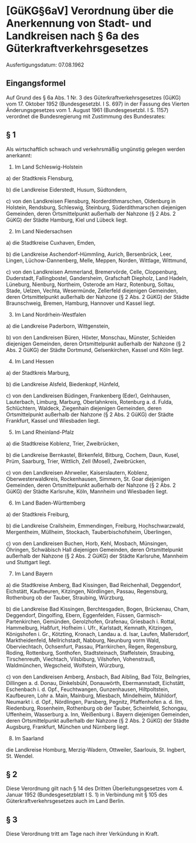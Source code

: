 # [GüKG§6aV] Verordnung über die Anerkennung von Stadt- und Landkreisen nach § 6a des Güterkraftverkehrsgesetzes

Ausfertigungsdatum: 07.08.1962

 

## Eingangsformel

Auf Grund des § 6a Abs. 1 Nr. 3 des Güterkraftverkehrsgesetzes (GüKG) vom 17. Oktober 1952 (Bundesgesetzbl. I S. 697) in der Fassung des Vierten Änderungsgesetzes vom 1. August 1961 (Bundesgesetzbl. I S. 1157) verordnet die Bundesregierung mit Zustimmung des Bundesrates:


## § 1

Als wirtschaftlich schwach und verkehrsmäßig ungünstig gelegen werden anerkannt:

1. Im Land Schleswig-Holstein

a) der Stadtkreis Flensburg,

b) die Landkreise Eiderstedt, Husum, Südtondern,

c) von den Landkreisen Flensburg, Norderdithmarschen, Oldenburg in Holstein, Rendsburg, Schleswig, Steinburg, Süderdithmarschen diejenigen Gemeinden, deren Ortsmittelpunkt außerhalb der Nahzone (§ 2 Abs. 2 GüKG) der Städte Hamburg, Kiel und Lübeck liegt.

2. Im Land Niedersachsen

a) die Stadtkreise Cuxhaven, Emden,

b) die Landkreise Aschendorf-Hümmling, Aurich, Bersenbrück, Leer, Lingen, Lüchow-Dannenberg, Melle, Meppen, Norden, Wittlage, Wittmund,

c) von den Landkreisen Ammerland, Bremervörde, Celle, Cloppenburg, Duderstadt, Fallingbostel, Gandersheim, Grafschaft Diepholz, Land Hadeln, Lüneburg, Nienburg, Northeim, Osterode am Harz, Rotenburg, Soltau, Stade, Uelzen, Vechta, Wesermünde, Zellerfeld diejenigen Gemeinden, deren Ortsmittelpunkt außerhalb der Nahzone (§ 2 Abs. 2 GüKG) der Städte Braunschweig, Bremen, Hamburg, Hannover und Kassel liegt.

3. Im Land Nordrhein-Westfalen

a) die Landkreise Paderborn, Wittgenstein,

b) von den Landkreisen Büren, Höxter, Monschau, Münster, Schleiden diejenigen Gemeinden, deren Ortsmittelpunkt außerhalb der Nahzone (§ 2 Abs. 2 GüKG) der Städte Dortmund, Gelsenkirchen, Kassel und Köln liegt.

4. Im Land Hessen

a) der Stadtkreis Marburg,

b) die Landkreise Alsfeld, Biedenkopf, Hünfeld,

c) von den Landkreisen Büdingen, Frankenberg (Eder), Gelnhausen, Lauterbach, Limburg, Marburg, Oberlahnkreis, Rotenburg a. d. Fulda, Schlüchtern, Waldeck, Ziegenhain diejenigen Gemeinden, deren Ortsmittelpunkt außerhalb der Nahzone (§ 2 Abs. 2 GüKG) der Städte Frankfurt, Kassel und Wiesbaden liegt.

5. Im Land Rheinland-Pfalz

a) die Stadtkreise Koblenz, Trier, Zweibrücken,

b) die Landkreise Bernkastel, Birkenfeld, Bitburg, Cochem, Daun, Kusel, Prüm, Saarburg, Trier, Wittlich, Zell (Mosel), Zweibrücken,

c) von den Landkreisen Ahrweiler, Kaiserslautern, Koblenz, Oberwesterwaldkreis, Rockenhausen, Simmern, St. Goar diejenigen Gemeinden, deren Ortsmittelpunkt außerhalb der Nahzone (§ 2 Abs. 2 GüKG) der Städte Karlsruhe, Köln, Mannheim und Wiesbaden liegt.

6. Im Land Baden-Württemberg

a) der Stadtkreis Freiburg,

b) die Landkreise Crailsheim, Emmendingen, Freiburg, Hochschwarzwald, Mergentheim, Müllheim, Stockach, Tauberbischofsheim, Überlingen,

c) von den Landkreisen Buchen, Horb, Kehl, Mosbach, Münsingen, Öhringen, Schwäbisch Hall diejenigen Gemeinden, deren Ortsmittelpunkt außerhalb der Nahzone (§ 2 Abs. 2 GüKG) der Städte Karlsruhe, Mannheim und Stuttgart liegt.

7. Im Land Bayern

a) die Stadtkreise Amberg, Bad Kissingen, Bad Reichenhall, Deggendorf, Eichstätt, Kaufbeuren, Kitzingen, Nördlingen, Passau, Regensburg, Rothenburg ob der Tauber, Straubing, Würzburg,

b) die Landkreise Bad Kissingen, Berchtesgaden, Bogen, Brückenau, Cham, Deggendorf, Dingolfing, Ebern, Eggenfelden, Füssen, Garmisch-Partenkirchen, Gemünden, Gerolzhofen, Grafenau, Griesbach i. Rottal, Hammelburg, Haßfurt, Hofheim i. Ufr., Karlstadt, Kemnath, Kitzingen, Königshofen i. Gr., Kötzting, Kronach, Landau a. d. Isar, Laufen, Mallersdorf, Marktheidenfeld, Mellrichstadt, Nabburg, Neunburg vorm Wald, Oberviechtach, Ochsenfurt, Passau, Pfarrkirchen, Regen, Regensburg, Roding, Rottenburg, Sonthofen, Stadtsteinach, Staffelstein, Straubing, Tirschenreuth, Viechtach, Vilsbiburg, Vilshofen, Vohenstrauß, Waldmünchen, Wegscheid, Wolfstein, Würzburg,

c) von den Landkreisen Amberg, Ansbach, Bad Aibling, Bad Tölz, Beilngries, Dillingen a. d. Donau, Dinkelsbühl, Donauwörth, Ebermannstadt, Eichstätt, Eschenbach i. d. Opf., Feuchtwangen, Gunzenhausen, Hiltpoltstein, Kaufbeuren, Lohr a. Main, Mainburg, Miesbach, Mindelheim, Mühldorf, Neumarkt i. d. Opf., Nördlingen, Parsberg, Pegnitz, Pfaffenhofen a. d. Ilm, Riedenburg, Rosenheim, Rothenburg ob der Tauber, Scheinfeld, Schongau, Uffenheim, Wasserburg a. Inn, Weißenburg i. Bayern diejenigen Gemeinden, deren Ortsmittelpunkt außerhalb der Nahzone (§ 2 Abs. 2 GüKG) der Städte Augsburg, Frankfurt, München und Nürnberg liegt.

8. Im Saarland

die Landkreise Homburg, Merzig-Wadern, Ottweiler, Saarlouis, St. Ingbert, St. Wendel.


## § 2

Diese Verordnung gilt nach § 14 des Dritten Überleitungsgesetzes vom 4. Januar 1952 (Bundesgesetzblatt I S. 1) in Verbindung mit § 105 des Güterkraftverkehrsgesetzes auch im Land Berlin.


## § 3

Diese Verordnung tritt am Tage nach ihrer Verkündung in Kraft.
